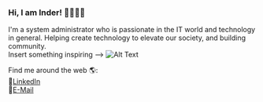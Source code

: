 ### Hi, I am Inder! 👨‍💻👶🙇
<!--
**inderpalr/inderpalr** is a ✨ _special_ ✨ repository because its `README.md` (this file) appears on your GitHub profile.

Here are some ideas to get you started:

- 🔭 I’m currently working on ...
- 🌱 I’m currently learning ...
- 👯 I’m looking to collaborate on ...
- 🤔 I’m looking for help with ...
- 💬 Ask me about ...
- 📫 How to reach me: ...
- 😄 Pronouns: ...
- ⚡ Fun fact: ...
-->
I'm a system administrator who is passionate in the IT world and technology in general. Helping create technology to elevate our society, and building community.<br/>
Insert something inspiring --> ![Alt Text](https://gfycat.com/tartadeptgoldenmantledgroundsquirrel)

Find me around the web 🌎:<br/>
💼[LinkedIn](https://www.linkedin.com/in/inderpalr) <br/>
📧[E-Mail](inderpalr2020@gmail.com)
